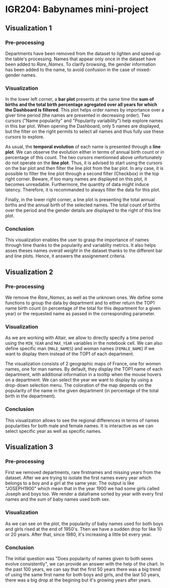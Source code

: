 # IGR204: Babynames mini-project

## Visualization 1
### Pre-processing
 
Departments have been removed from the dataset to lighten and speed up the table's processing.
Names that appear only once in the dataset have been added to *Rare_Names*.
To clarify browsing, the gender information has been added to the name, to avoid confusion in the case of mixed-gender names.

### Visualization
In the lower left corner, a **bar plot** presents at the same time the **sum of births and the total birth percentage agregated over all years for which the Dashboard is filtered**. This plot helps order names by importance over a giver time period (the names are presented in decreasing order).
Two cursors ("Name popularity" and "Popularity variability") help explore names in this bar plot.
When opening the Dashboard, only 5 names are displayed, but the filter on the right permits to select all names and thus fully use these cursors to explore.

As usual, the **temporal evolution** of each name is presented through a **line plot**. We can observe the evolution either in terms of annual birth count or in percentage of this count.
The two cursors mentionned above unfortunately do not operate on the **line plot**. Thus, it is advised to start using the cursors on the bar plot and then filter the line plot from the bar plot.
In any case, it is possible to filter the line plot through a second filter (Checkbox) in the top right corner.
Beware, if too many names are displayed on this plot, it becomes unreadable. Furthermore, the quantity of data might induce latency. Therefore, it is recommanded to always filter the data for this plot.

Finally, in the lower right corner, a line plot is presenting the total annual births and the annual birth of the selected names. The total count of births over the period and the gender details are displayed to the right of this line plot.

### Conclusion
This visualization enables the user to grasp the importance of names through time thanks to the popularity and variablity metrics. It also helps asses theses names overall *weight* in the dataset thanks to the different bar and line plots. Hence, it answers the assignement criteria.


## Visualization 2

### Pre-processing
We remove the *Rare_Names*, as well as the unknown ones. We define some functions to group the data by department and to either return the TOP1 name birth count (in percentage of the total for this department for a given year) or the requested name as passed in the corresponding parameter.

### Visualization

As we are working with Altair, we allow to directly specify a time period using the `MIN_YEAR` and `MAX_YEAR` variables in the notebook cell. We can also define specific man (`MALE_NAMES`) and woman names (`FEMALE_NAME`) if we want to display them instead of the TOP1 of each department.

The visualization consists of 2 geographic maps of France, one for women names, one for man names. By default, they display the TOP1 name of each department, with additional information in a tooltip when the mouse hovers on a department. We can select the year we want to display by using a drop-down selection menu. The coloration of the map depends on the popularity of the name in the given department (in percentage of the total birth in the department).

### Conclusion
This visualization allows to see the regional differences in terms of names popularities for both male and female names. It is interactive as we can select specific year as well as specific names.



## Visualization 3

### Pre-processing
 
First we removed departments, rare firstnames and missing years from the dataset. After we are trying to isolate the first names every year which belongs to a boy and a girl at the same year. The output is like "JOSEPH1900" which mean that in the year 1900 we had some girls called Joseph and boys too.
We render a dataframe sorted by year with every first names and the sum of baby names used both sex.

### Visualization
As we can see on the plot, the popularity of baby names used for both boys and girls rised at the end of 1950's. Then we have a sudden drop for like 10 or 20 years.
After that, since 1980, it's increasing a little bit every year. 

### Conclusion
The initial question was "Does popularity of names given to both sexes evolve consistently", we can provide an answer with the help of the chart. In the past 100 years, we can say that the first 50 years there was a big trend of using the same first name for both boys and girls, and the last 50 years, there was a big drop at the begining but it's growing years after years.
